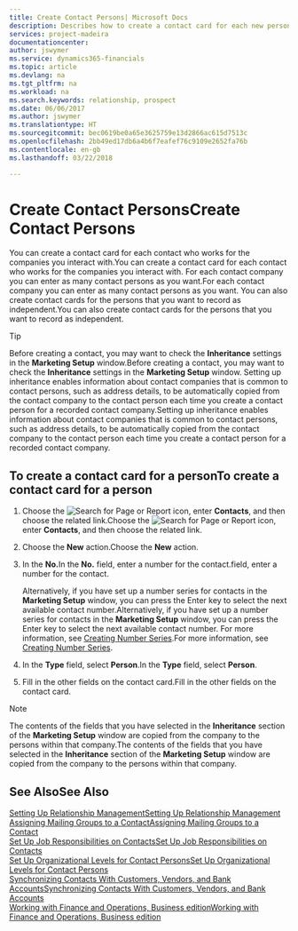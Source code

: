 ```yaml
---
title: Create Contact Persons| Microsoft Docs
description: Describes how to create a contact card for each new person or prospect you interact with or have a business relationship with.
services: project-madeira
documentationcenter: 
author: jswymer
ms.service: dynamics365-financials
ms.topic: article
ms.devlang: na
ms.tgt_pltfrm: na
ms.workload: na
ms.search.keywords: relationship, prospect
ms.date: 06/06/2017
ms.author: jswymer
ms.translationtype: HT
ms.sourcegitcommit: bec0619be0a65e3625759e13d2866ac615d7513c
ms.openlocfilehash: 2bb49ed17db6a4b6f7eafef76c9109e2652fa76b
ms.contentlocale: en-gb
ms.lasthandoff: 03/22/2018

---
```

# <a name="create-contact-persons"></a><span data-ttu-id="50d91-103">Create Contact Persons</span><span class="sxs-lookup"><span data-stu-id="50d91-103">Create Contact Persons</span></span>
<span data-ttu-id="50d91-104">You can create a contact card for each contact who works for the companies you interact with.</span><span class="sxs-lookup"><span data-stu-id="50d91-104">You can create a contact card for each contact who works for the companies you interact with.</span></span> <span data-ttu-id="50d91-105">For each contact company you can enter as many contact persons as you want.</span><span class="sxs-lookup"><span data-stu-id="50d91-105">For each contact company you can enter as many contact persons as you want.</span></span> <span data-ttu-id="50d91-106">You can also create contact cards for the persons that you want to record as independent.</span><span class="sxs-lookup"><span data-stu-id="50d91-106">You can also create contact cards for the persons that you want to record as independent.</span></span>

> [!TIP]  
>   <span data-ttu-id="50d91-107">Before creating a contact, you may want to check the **Inheritance** settings in the **Marketing Setup** window.</span><span class="sxs-lookup"><span data-stu-id="50d91-107">Before creating a contact, you may want to check the **Inheritance** settings in the **Marketing Setup** window.</span></span> <span data-ttu-id="50d91-108">Setting up inheritance enables information about contact companies that is common to contact persons, such as address details, to be automatically copied from the contact company to the contact person each time you create a contact person for a recorded contact company.</span><span class="sxs-lookup"><span data-stu-id="50d91-108">Setting up inheritance enables information about contact companies that is common to contact persons, such as address details, to be automatically copied from the contact company to the contact person each time you create a contact person for a recorded contact company.</span></span>

## <a name="to-create-a-contact-card-for-a-person"></a><span data-ttu-id="50d91-109">To create a contact card for a person</span><span class="sxs-lookup"><span data-stu-id="50d91-109">To create a contact card for a person</span></span>
1. <span data-ttu-id="50d91-110">Choose the ![Search for Page or Report](media/ui-search/search_small.png "Search for Page or Report icon") icon, enter **Contacts**, and then choose the related link.</span><span class="sxs-lookup"><span data-stu-id="50d91-110">Choose the ![Search for Page or Report](media/ui-search/search_small.png "Search for Page or Report icon") icon, enter **Contacts**, and then choose the related link.</span></span>
2. <span data-ttu-id="50d91-111">Choose the **New** action.</span><span class="sxs-lookup"><span data-stu-id="50d91-111">Choose the **New** action.</span></span>
3. <span data-ttu-id="50d91-112">In the **No.**</span><span class="sxs-lookup"><span data-stu-id="50d91-112">In the **No.**</span></span> <span data-ttu-id="50d91-113">field, enter a number for the contact.</span><span class="sxs-lookup"><span data-stu-id="50d91-113">field, enter a number for the contact.</span></span>

    <span data-ttu-id="50d91-114">Alternatively, if you have set up a number series for contacts in the **Marketing Setup** window, you can press the Enter key to select the next available contact number.</span><span class="sxs-lookup"><span data-stu-id="50d91-114">Alternatively, if you have set up a number series for contacts in the **Marketing Setup** window, you can press the Enter key to select the next available contact number.</span></span> <span data-ttu-id="50d91-115">For more information, see [Creating Number Series](ui-create-number-series.md).</span><span class="sxs-lookup"><span data-stu-id="50d91-115">For more information, see [Creating Number Series](ui-create-number-series.md).</span></span>
4. <span data-ttu-id="50d91-116">In the **Type** field, select **Person**.</span><span class="sxs-lookup"><span data-stu-id="50d91-116">In the **Type** field, select **Person**.</span></span>
5. <span data-ttu-id="50d91-117">Fill in the other fields on the contact card.</span><span class="sxs-lookup"><span data-stu-id="50d91-117">Fill in the other fields on the contact card.</span></span>

> [!NOTE]  
>   <span data-ttu-id="50d91-118">The contents of the fields that you have selected in the **Inheritance** section of the **Marketing Setup** window are copied from the company to the persons within that company.</span><span class="sxs-lookup"><span data-stu-id="50d91-118">The contents of the fields that you have selected in the **Inheritance** section of the **Marketing Setup** window are copied from the company to the persons within that company.</span></span>

## <a name="see-also"></a><span data-ttu-id="50d91-119">See Also</span><span class="sxs-lookup"><span data-stu-id="50d91-119">See Also</span></span>
[<span data-ttu-id="50d91-120">Setting Up Relationship Management</span><span class="sxs-lookup"><span data-stu-id="50d91-120">Setting Up Relationship Management</span></span>](marketing-setup-marketing.md)  
[<span data-ttu-id="50d91-121">Assigning Mailing Groups to a Contact</span><span class="sxs-lookup"><span data-stu-id="50d91-121">Assigning Mailing Groups to a Contact</span></span>](marketing-mailing-groups.md#AssignMailGroupContact)  
[<span data-ttu-id="50d91-122">Set Up Job Responsibilities on Contacts</span><span class="sxs-lookup"><span data-stu-id="50d91-122">Set Up Job Responsibilities on Contacts</span></span>](marketing-job-responsibilities.md)  
[<span data-ttu-id="50d91-123">Set Up Organizational Levels for Contact Persons</span><span class="sxs-lookup"><span data-stu-id="50d91-123">Set Up Organizational Levels for Contact Persons</span></span>](marketing-organizational-levels.md)  
[<span data-ttu-id="50d91-124">Synchronizing Contacts With Customers, Vendors, and Bank Accounts</span><span class="sxs-lookup"><span data-stu-id="50d91-124">Synchronizing Contacts With Customers, Vendors, and Bank Accounts</span></span>](marketing-synchronize-contacts-customers-vendors-bank-accounts.md)  
[<span data-ttu-id="50d91-125">Working with Finance and Operations, Business edition</span><span class="sxs-lookup"><span data-stu-id="50d91-125">Working with Finance and Operations, Business edition</span></span>](ui-work-product.md)  

